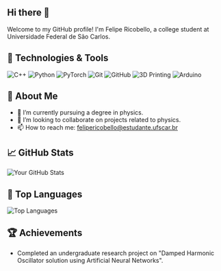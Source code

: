 ## Hi there 👋

Welcome to my GitHub profile! I'm Felipe Ricobello, a college student at Universidade Federal de São Carlos.

## 🔧 Technologies & Tools

![C++](https://img.shields.io/badge/-C++-00599C?style=flat-square&logo=c%2B%2B&logoColor=white)
![Python](https://img.shields.io/badge/-Python-3776AB?style=flat-square&logo=python&logoColor=white)
![PyTorch](https://img.shields.io/badge/-PyTorch-EE4C2C?style=flat-square&logo=PyTorch&logoColor=white)
![Git](https://img.shields.io/badge/-Git-F05032?style=flat-square&logo=git&logoColor=white)
![GitHub](https://img.shields.io/badge/-GitHub-181717?style=flat-square&logo=github)
![3D Printing](https://img.shields.io/badge/-3D%20Printing-FFB600?style=flat-square&logo=3D-printing&logoColor=white)
![Arduino](https://img.shields.io/badge/-Arduino-00979D?style=flat-square&logo=Arduino&logoColor=white)

## 🚀 About Me

- 🌱 I’m currently pursuing a degree in physics.
- 👯 I’m looking to collaborate on projects related to physics.
- 📫 How to reach me: felipericobello@estudante.ufscar.br  

## 📈 GitHub Stats

![Your GitHub Stats](https://github-readme-stats.vercel.app/api?username=felipericobello&show_icons=true&hide_border=true&theme=radical)

## 🌟 Top Languages

![Top Languages](https://github-readme-stats.vercel.app/api/top-langs/?username=felipericobello&layout=compact&theme=radical)

## 🏆 Achievements

- Completed an undergraduate research project on "Damped Harmonic Oscillator solution using Artificial Neural Networks".



<!--
**felipericobello/felipericobello** is a ✨ _special_ ✨ repository because its `README.md` (this file) appears on your GitHub profile.

Here are some ideas to get you started:

- 🔭 I’m currently working on ...
- 🌱 I’m currently learning ...
- 👯 I’m looking to collaborate on ...
- 🤔 I’m looking for help with ...
- 💬 Ask me about ...
- 📫 How to reach me: ...
- 😄 Pronouns: ...
- ⚡ Fun fact: ...
-->
